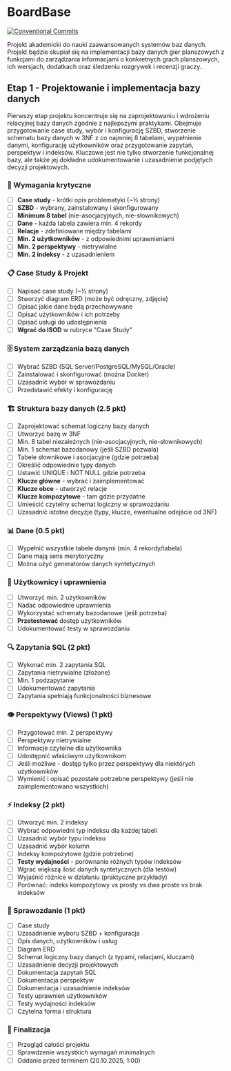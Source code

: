 # BoardBase

[![Conventional Commits](https://github.com/christopher-dabrowski/BoardBase/actions/workflows/conventional-commits.yaml/badge.svg?branch=main)](https://github.com/christopher-dabrowski/BoardBase/actions/workflows/conventional-commits.yaml)

Projekt akademicki do nauki zaawansowanych systemów baz danych.
Projekt będzie skupiał się na implementacji bazy danych gier planszowych z funkcjami do zarządzania informacjami o konkretnych grach planszowych, ich wersjach, dodatkach oraz śledzeniu rozgrywek i recenzji graczy.

## Etap 1 - Projektowanie i implementacja bazy danych

Pierwszy etap projektu koncentruje się na zaprojektowaniu i wdrożeniu relacyjnej bazy danych zgodnie z najlepszymi praktykami. Obejmuje przygotowanie case study, wybór i konfigurację SZBD, stworzenie schematu bazy danych w 3NF z co najmniej 8 tabelami, wypełnienie danymi, konfigurację użytkowników oraz przygotowanie zapytań, perspektyw i indeksów. Kluczowe jest nie tylko stworzenie funkcjonalnej bazy, ale także jej dokładne udokumentowanie i uzasadnienie podjętych decyzji projektowych.

### 🎯 Wymagania krytyczne

- [ ] **Case study** - krótki opis problematyki (~½ strony)
- [ ] **SZBD** - wybrany, zainstalowany i skonfigurowany
- [ ] **Minimum 8 tabel** (nie-asocjacyjnych, nie-słownikowych)
- [ ] **Dane** - każda tabela zawiera min. 4 rekordy
- [ ] **Relacje** - zdefiniowane między tabelami
- [ ] **Min. 2 użytkowników** - z odpowiednimi uprawnieniami
- [ ] **Min. 2 perspektywy** - nietrywialne
- [ ] **Min. 2 indeksy** - z uzasadnieniem

### 📋 Case Study & Projekt

- [ ] Napisać case study (~½ strony)
- [ ] Stworzyć diagram ERD (może być odręczny, zdjęcie)
- [ ] Opisać jakie dane będą przechowywane
- [ ] Opisać użytkowników i ich potrzeby
- [ ] Opisać usługi do udostępnienia
- [ ] **Wgrać do ISOD** w rubryce "Case Study"

### 🗄️ System zarządzania bazą danych

- [ ] Wybrać SZBD (SQL Server/PostgreSQL/MySQL/Oracle)
- [ ] Zainstalować i skonfigurować (można Docker)
- [ ] Uzasadnić wybór w sprawozdaniu
- [ ] Przedstawić efekty i konfigurację

### 🏗️ Struktura bazy danych (2.5 pkt)

- [ ] Zaprojektować schemat logiczny bazy danych
- [ ] Utworzyć bazę w 3NF
- [ ] Min. 8 tabel niezależnych (nie-asocjacyjnych, nie-słownikowych)
- [ ] Min. 1 schemat bazodanowy (jeśli SZBD pozwala)
- [ ] Tabele słownikowe i asocjacyjne (gdzie potrzeba)
- [ ] Określić odpowiednie typy danych
- [ ] Ustawić UNIQUE i NOT NULL gdzie potrzeba
- [ ] **Klucze główne** - wybrać i zaimplementować
- [ ] **Klucze obce** - utworzyć relacje
- [ ] **Klucze kompozytowe** - tam gdzie przydatne
- [ ] Umieścić czytelny schemat logiczny w sprawozdaniu
- [ ] Uzasadnić istotne decyzje (typy, klucze, ewentualne odejście od 3NF)

### 📊 Dane (0.5 pkt)

- [ ] Wypełnić wszystkie tabele danymi (min. 4 rekordy/tabela)
- [ ] Dane mają sens merytoryczny
- [ ] Można użyć generatorów danych syntetycznych

### 👥 Użytkownicy i uprawnienia

- [ ] Utworzyć min. 2 użytkowników
- [ ] Nadać odpowiednie uprawnienia
- [ ] Wykorzystać schematy bazodanowe (jeśli potrzeba)
- [ ] **Przetestować** dostęp użytkowników
- [ ] Udokumentować testy w sprawozdaniu

### 🔍 Zapytania SQL (2 pkt)

- [ ] Wykonać min. 2 zapytania SQL
- [ ] Zapytania nietrywialne (złożone)
- [ ] Min. 1 podzapytanie
- [ ] Udokumentować zapytania
- [ ] Zapytania spełniają funkcjonalności biznesowe

### 👁️ Perspektywy (Views) (1 pkt)

- [ ] Przygotować min. 2 perspektywy
- [ ] Perspektywy nietrywialne
- [ ] Informacje czytelne dla użytkownika
- [ ] Udostępnić właściwym użytkownikom
- [ ] Jeśli możliwe - dostęp tylko przez perspektywy dla niektórych użytkowników
- [ ] Wymienić i opisać pozostałe potrzebne perspektywy (jeśli nie zaimplementowano wszystkich)

### ⚡ Indeksy (2 pkt)

- [ ] Utworzyć min. 2 indeksy
- [ ] Wybrać odpowiedni typ indeksu dla każdej tabeli
- [ ] Uzasadnić wybór typu indeksu
- [ ] Uzasadnić wybór kolumn
- [ ] Indeksy kompozytowe (gdzie potrzebne)
- [ ] **Testy wydajności** - porównanie różnych typów indeksów
- [ ] Wgrać większą ilość danych syntetycznych (dla testów)
- [ ] Wyjaśnić różnice w działaniu (praktyczne przykłady)
- [ ] Porównać: indeks kompozytowy vs prosty vs dwa proste vs brak indeksów

### 📄 Sprawozdanie (1 pkt)

- [ ] Case study
- [ ] Uzasadnienie wyboru SZBD + konfiguracja
- [ ] Opis danych, użytkowników i usług
- [ ] Diagram ERD
- [ ] Schemat logiczny bazy danych (z typami, relacjami, kluczami)
- [ ] Uzasadnienie decyzji projektowych
- [ ] Dokumentacja zapytań SQL
- [ ] Dokumentacja perspektyw
- [ ] Dokumentacja i uzasadnienie indeksów
- [ ] Testy uprawnień użytkowników
- [ ] Testy wydajności indeksów
- [ ] Czytelna forma i struktura

### 🚀 Finalizacja

- [ ] Przegląd całości projektu
- [ ] Sprawdzenie wszystkich wymagań minimalnych
- [ ] Oddanie przed terminem (20.10.2025, 1:00)
